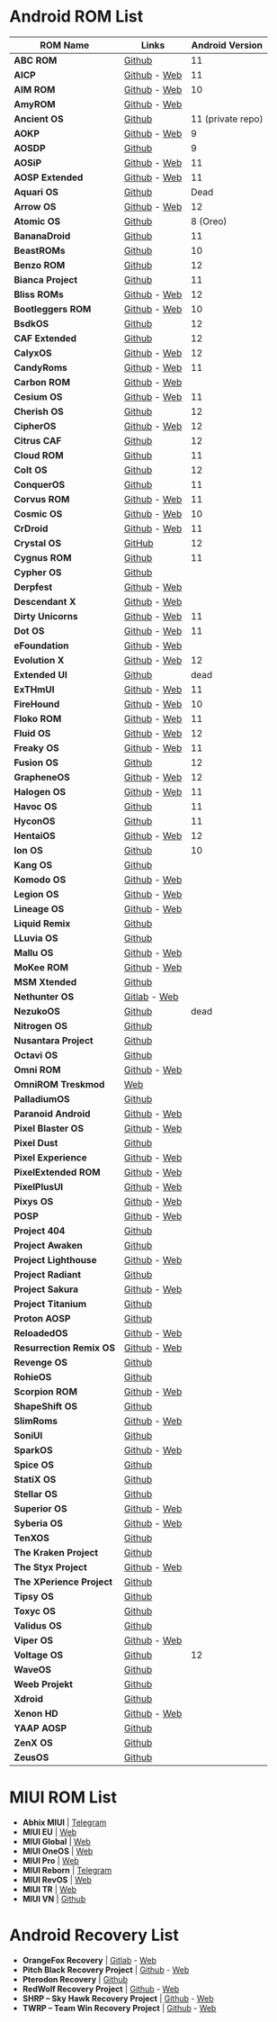 # Android ROM List

ROM Name | Links | Android Version 
--------------- | ----------- | -------------
**ABC ROM** | [Github](https://github.com/ezio84) | 11
 **AICP** | [Github](https://github.com/AICP) - [Web](https://dwnld.aicp-rom.com/) | 11
 **AIM ROM** | [Github](https://github.com/AIMROM) - [Web](https://aimrom.github.io/) | 10
 **AmyROM** | [Github](https://github.com/amyROM) - [Web](https://amyrom.ml/)
 **Ancient OS** | [Github](https://github.com/Ancient-Lab) | 11 (private repo)
 **AOKP** | [Github](https://github.com/AOKP) - [Web](http://aokp.co/) | 9
 **AOSDP** | [Github](https://github.com/AOSDP) | 9
 **AOSiP** | [Github](https://github.com/AOSiP) - [Web](http://aosip.dev) | 11
 **AOSP Extended** | [Github](https://github.com/AospExtended) - [Web](https://www.aospextended.com/) | 11
 **Aquari OS** | [Github](https://github.com/AquariOS) | Dead
 **Arrow OS** | [Github](https://github.com/arrowos) - [Web](https://arrowos.net/) | 12
 **Atomic OS** | [Github](https://github.com/Atomic-OS) | 8 (Oreo)
 **BananaDroid** | [Github](https://github.com/bananadroid) | 11
 **BeastROMs** | [Github](https://github.com/BeastRoms) | 10
 **Benzo ROM** | [Github](https://github.com/BenzoRom) | 12
 **Bianca Project** | [Github](https://github.com/BiancaProject) | 11
 **Bliss ROMs** | [Github](https://github.com/BlissRoms) - [Web](https://blissroms.com/) | 12
 **Bootleggers ROM** | [Github](https://github.com/BootleggersROM) - [Web](https://www.bootleggersrom.xyz/) | 10
 **BsdkOS** | [Github](https://github.com/bsdkOS) | 12
 **CAF Extended** | [Github](https://github.com/CAF-Extended) | 12
 **CalyxOS** | [Github](https://github.com/CalyxOS) - [Web](https://calyxos.org/) | 12
 **CandyRoms** | [Github](https://github.com/CandyRoms) - [Web](https://candyroms.org/) | 11
 **Carbon ROM** | [Github](https://github.com/CarbonROM) - [Web](https://carbonrom.org/)
 **Cesium OS** | [Github](https://github.com/CesiumOS-org) - [Web](http://thecesiumos.me/) | 11
 **Cherish OS** | [Github](https://github.com/CherishOS) | 12
 **CipherOS** | [Github](https://github.com/CipherOS) - [Web](https://cipheros.github.io/) | 12
 **Citrus CAF** | [Github](https://github.com/Citrus-CAF) | 12
 **Cloud ROM** | [Github](https://github.com/Cloud-ROM) | 11
 **Colt OS** | [Github](https://github.com/Colt-Enigma) | 12
 **ConquerOS** | [Github](https://github.com/ConquerOS) | 11
 **Corvus ROM** | [Github](https://github.com/Corvus-ROM) - [Web](https://www.corvusrom.com/) | 11
 **Cosmic OS** | [Github](https://github.com/Cosmic-OS) - [Web](https://cosmic-os.github.io/) | 10
 **CrDroid** | [Github](https://github.com/crdroidandroid) - [Web](https://crdroid.net/) | 11
 **Crystal OS** | [GitHub](http://github.com/CrystalOS-Project) | 12
 **Cygnus ROM** | [Github](https://github.com/cygnus-rom) | 11
 **Cypher OS** | [Github](https://github.com/CypherOS)
 **Derpfest** | [Github](https://github.com/DerpLab) - [Web](https://derpfest.org/)
 **Descendant X**| [Github](https://github.com/Descendant) - [Web](https://descendant.me/)
 **Dirty Unicorns** | [Github](https://github.com/DirtyUnicorns) - [Web](https://dirtyunicorns.com/) | 11
 **Dot OS** | [Github](https://github.com/DotOS) - [Web](https://www.droidontime.com/) | 11
 **eFoundation** | [Github](https://github.com/e-foundation) - [Web](https://e.foundation/)
 **Evolution X** | [Github](https://github.com/Evolution-X) - [Web](https://evolution-x.org/) | 12
 **Extended UI** | [Github](https://github.com/Extended-UI) | dead
 **ExTHmUI** | [Github](https://github.com/exthmui) - [Web](https://exthmui.cn/) | 11
 **FireHound** | [Github](https://github.com/FireHound) - [Web](https://firehound.github.io/) | 10
 **Floko ROM** | [Github](https://github.com/FlokoROM) - [Web](https://floko.maud.io/) | 11
 **Fluid OS** | [Github](https://github.com/project-fluid) - [Web](https://fluidos.me/) | 12
 **Freaky OS** | [Github](https://github.com/FreakyOS) - [Web](https://freakyos.me) | 11
 **Fusion OS** | [Github](https://github.com/Fusion-OS) | 12
 **GrapheneOS** | [Github](https://github.com/GrapheneOS) - [Web](https://grapheneos.org/) | 12
 **Halogen OS** | [Github](https://git.halogenos.org/halogenOS) - [Web](https://halogenos.org/) | 11
 **Havoc OS** | [Github](https://github.com/Havoc-OS) | 11
 **HyconOS** | [Github](https://github.com/HyconOS) | 11
 **HentaiOS** | [Github](https://github.com/hentaiOS) - [Web](https://downloads.hentaios.com/) | 12
 **Ion OS** | [Github](https://github.com/i-o-n) | 10
 **Kang OS** | [Github](https://github.com/Kang-OS-R) 
 **Komodo OS** | [Github](https://github.com/Komodo-OS-Rom) - [Web](https://komodo-os.my.id/)
 **Legion OS** | [Github](https://github.com/Project-LegionOS) - [Web](http://legionos.tk/)
 **Lineage OS** | [Github](https://github.com/LineageOS) - [Web](https://lineageos.org/)
 **Liquid Remix** | [Github](https://github.com/LiquidRemix) 
 **LLuvia OS** | [Github](https://github.com/LLuviaOS) 
 **Mallu OS** | [Github](https://github.com/MalluOS) - [Web](https://malluos.github.io/)
 **MoKee ROM** | [Github](https://github.com/MoKee) - [Web](https://www.mokeedev.com/en/)
 **MSM Xtended** | [Github](https://github.com/Project-Xtended)
 **Nethunter OS** | [Gitlab](https://gitlab.com/kalilinux/nethunter) - [Web](https://www.kali.org/docs/nethunter/)
 **NezukoOS** | [Github](https://github.com/NezukoOS) | dead
 **Nitrogen OS** | [Github](https://github.com/nitrogen-project)
 **Nusantara Project** | [Github](https://github.com/Nusantara-ROM)
 **Octavi OS** | [Github](https://github.com/Octavi-OS)
 **Omni ROM** | [Github](https://github.com/omnirom) - [Web](https://omnirom.org/)
 **OmniROM Treskmod** | [Web](https://treskmod.ru/)
 **PalladiumOS** | [Github](https://github.com/Palladium-OS)
 **Paranoid Android** | [Github](https://github.com/AOSPA) - [Web](https://aospa.co/)
 **Pixel Blaster OS** | [Github](https://github.com/PixelBlaster-OS) - [Web](https://pixelblaster-os.github.io/)
 **Pixel Dust** | [Github](https://github.com/PixelDust-Project-X) 
 **Pixel Experience** | [Github](https://github.com/PixelExperience) - [Web](https://download.pixelexperience.org/)
 **PixelExtended ROM** | [Github](https://github.com/PixelExtended) - [Web](https://pixelextended.me/)
 **PixelPlusUI** | [Github](https://github.com/PixelPlusUI-Elle) - [Web](https://ppui.site/)
 **Pixys OS** | [Github](https://github.com/PixysOS) - [Web](https://downloads.pixysos.com/)
 **POSP** | [Github](https://github.com/PotatoProject) - [Web](https://potatoproject.co/)
 **Project 404** | [Github](https://github.com/P-404)
 **Project Awaken** | [Github](https://github.com/Project-Awaken)
 **Project Lighthouse** | [Github](https://github.com/lighthouse-os) - [Web](https://lighthouse-os.tech/)
 **Project Radiant** | [Github](https://github.com/ProjectRadiant)
 **Project Sakura** | [Github](https://github.com/ProjectSakura) - [Web](https://projectsakura.xyz/)
 **Project Titanium** | [Github](https://github.com/Project-Titanium)
 **Proton AOSP** | [Github](https://github.com/ProtonAOSP)
 **ReloadedOS** | [Github](https://github.com/ReloadedOS) - [Web](https://reloadedos.org/)
 **Resurrection Remix OS** | [Github](https://github.com/ResurrectionRemix) - [Web](https://resurrectionremix.com/)
 **Revenge OS** | [Github](https://github.com/RevengeOS) 
 **RohieOS** | [Github](https://github.com/RohieOS)
 **Scorpion ROM** | [Github]( https://github.com/ScorpionRom) - [Web]( https://scorpionrom.com/)
 **ShapeShift OS** | [Github]( https://github.com/ShapeShiftOS)
 **SlimRoms** | [Github](https://github.com/slimroms) - [Web](https://slimroms.org/)
 **SoniUI** | [Github](https://github.com/XOSP-Reborn)
 **SparkOS** | [Github](https://github.com/Spark-Rom) - [Web](https://www.spark-os.live/)
 **Spice OS** | [Github](https://github.com/SpiceOS)
 **StatiX OS** | [Github](https://github.com/StatiXOS)
 **Stellar OS** | [Github]( https://github.com/Stellar-OS)
 **Superior OS** | [Github](https://github.com/SuperiorOS) - [Web](https://superioros.github.io/)
 **Syberia OS** | [Github](https://github.com/syberia-project) - [Web](https://syberiaos.com/)
 **TenXOS** | [Github](https://github.com/TenX-OS)
 **The Kraken Project** | [Github](https://github.com/AOSPK)
 **The Styx Project** | [Github](https://github.com/StyxProject) - [Web](https://styxproject.ml/)
 **The XPerience Project** | [Github](https://github.com/TheXPerienceProject)
 **Tipsy OS** | [Github](https://github.com/TipsyOs)
 **Toxyc OS** | [Github](https://github.com/ToxycOS-Junk)
 **Validus OS** | [Github](https://github.com/ValidusOs)
 **Viper OS** | [Github](https://github.com/ViperOS) - [Web](https://viperos.gitlab.io/)
**Voltage OS** | [Github](https://github.com/VoltageOS) | 12
 **WaveOS** | [Github](https://github.com/Wave-Project)
 **Weeb Projekt** | [Github](https://github.com/WeebProjekt)
 **Xdroid** | [Github](https://github.com/xdroid-CAF)
 **Xenon HD** | [Github](https://github.com/TeamHorizon) - [Web](https://www.xenonhd.com/)
 **YAAP AOSP** | [Github]( https://github.com/yaap) 
 **ZenX OS** | [Github](https://github.com/ZenX-OS)
 **ZeusOS** | [Github](https://github.com/Zeus-OS)

# MIUI ROM List

- **Abhix MIUI** | [Telegram](https://t.me/ROGEditionUPDATES)
- **MIUI EU** | [Web](https://xiaomi.eu/community/)
- **MIUI Global** | [Web](https://c.mi.com/global/miuidownload/index)
- **MIUI OneOS** | [Web](https://sourceforge.net/projects/one-os/)
- **MIUI Pro** | [Web](https://miuipro.info/)
- **MIUI Reborn** | [Telegram](https://t.me/reborn_dll)
- **MIUI RevOS** | [Web](https://sourceforge.net/projects/revolutionos-miui/)
- **MIUI TR** | [Web](https://forum.miuitr.info/bolum/miuitr.5/)
- **MIUI VN** | [Github](https://sourceforge.net/projects/miuivn/)


# Android Recovery List

- **OrangeFox Recovery** | [Gitlab](https://gitlab.com/OrangeFox) - [Web](https://orangefox.download)
- **Pitch Black Recovery Project** | [Github](https://github.com/PitchBlackRecoveryProject) - [Web](https://pitchblackrecovery.com/)
- **Pterodon Recovery** | [Github](https://github.com/PterodonRecovery)
- **RedWolf Recovery Project** | [Github](https://github.com/RedWolfRecovery) - [Web](https://redwolfrecovery.github.io/)
- **SHRP – Sky Hawk Recovery Project** | [Github](https://github.com/SHRP) - [Web](https://skyhawkrecovery.github.io/)
- **TWRP – Team Win Recovery Project** | [Github](https://github.com/TeamWin) - [Web](https://twrp.me/)
